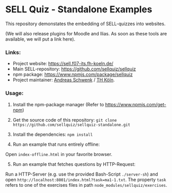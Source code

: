 # SELL Quiz - Standalone Examples

This repository demonstates the embedding of SELL-quizzes into websites.

(We will also release plugins for Moodle and Ilias. As soon as these tools are available, we will put a link here).

### Links:

- Project website: https://sell.f07-its.fh-koeln.de/
- Main SELL-repository: https://github.com/sellquiz/sellquiz
- npm package: https://www.npmjs.com/package/sellquiz
- Project maintainer: [Andreas Schwenk](https://www.th-koeln.de/personen/andreas.schwenk/) / [TH Köln](https://www.th-koeln.de). 

### Usage:

1. Install the npm-package manager (Refer to https://www.npmjs.com/get-npm)

2. Get the source code of this repository:
`git clone https://github.com/sellquiz/sellquiz-standalone.git`

3. Install the dependencies:
`npm install`

4. Run an example that runs entirely offline:

Open `index-offline.html` in your favorite browser.

5. Run an example that fetches questions by HTTP-Request:

Run a HTTP-Server (e.g. use the provided Bash-Script `./server-sh`) and open `http://localhost:8001/index.html?task=ma1-1.txt`. The property `task` refers to one of the exercises files in path `node_modules/sellquiz/exercises`.
